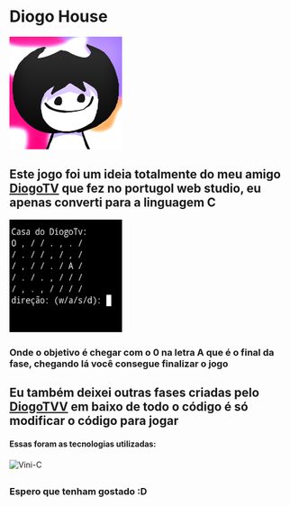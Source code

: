 # Diogo House

<div style="align-items:center;">

 <img style="width:200px; height:200px;" src="images/FOTO-DO-PERFIL-AADADSOIASDIO.png" alt="foto diogo" />

</div>


## Este jogo foi um ideia totalmente do meu amigo [DiogoTV]() que fez no portugol web studio, eu apenas converti para a linguagem C



<img style="width:200px; height:200px;" src="images/Screenshot_20240218-170535-1.jpg" alt="imagem jogo" />

<h3>Onde o objetivo é chegar com o 0 na letra A que é o final da fase, chegando lá você consegue finalizar o jogo</h3>

##


## Eu também deixei outras fases criadas pelo [DiogoTVV]() em baixo de todo o código é só modificar o código para jogar</h3>



<h4>Essas foram as tecnologias utilizadas:</h4>

  <img align="center" alt="Vini-C" height="30" width="40" src="https://cdn.jsdelivr.net/gh/devicons/devicon@latest/icons/c/c-original.svg">

##

<h3>Espero que tenham gostado :D</h3>